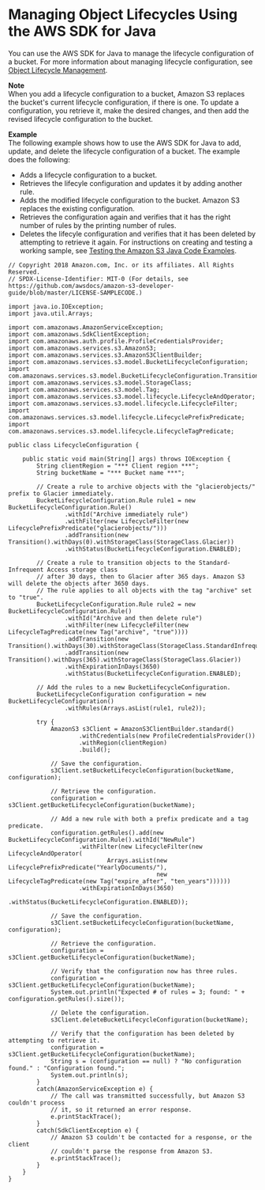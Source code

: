 # Managing Object Lifecycles Using the AWS SDK for Java<a name="manage-lifecycle-using-java"></a>

You can use the AWS SDK for Java to manage the lifecycle configuration of a bucket\. For more information about managing lifecycle configuration, see [Object Lifecycle Management](object-lifecycle-mgmt.md)\.

**Note**  
When you add a lifecycle configuration to a bucket, Amazon S3 replaces the bucket's current lifecycle configuration, if there is one\. To update a configuration, you retrieve it, make the desired changes, and then add the revised lifecycle configuration to the bucket\.

**Example**  
The following example shows how to use the AWS SDK for Java to add, update, and delete the lifecycle configuration of a bucket\. The example does the following:  
+ Adds a lifecycle configuration to a bucket\. 
+ Retrieves the lifecyle configuration and updates it by adding another rule\. 
+ Adds the modified lifecycle configuration to the bucket\. Amazon S3 replaces the existing configuration\. 
+ Retrieves the configuration again and verifies that it has the right number of rules by the printing number of rules\.
+ Deletes the lifecyle configuration and verifies that it has been deleted by attempting to retrieve it again\.
 For instructions on creating and testing a working sample, see [Testing the Amazon S3 Java Code Examples](UsingTheMPJavaAPI.md#TestingJavaSamples)\.   

```
// Copyright 2018 Amazon.com, Inc. or its affiliates. All Rights Reserved.
// SPDX-License-Identifier: MIT-0 (For details, see https://github.com/awsdocs/amazon-s3-developer-guide/blob/master/LICENSE-SAMPLECODE.)

import java.io.IOException;
import java.util.Arrays;

import com.amazonaws.AmazonServiceException;
import com.amazonaws.SdkClientException;
import com.amazonaws.auth.profile.ProfileCredentialsProvider;
import com.amazonaws.services.s3.AmazonS3;
import com.amazonaws.services.s3.AmazonS3ClientBuilder;
import com.amazonaws.services.s3.model.BucketLifecycleConfiguration;
import com.amazonaws.services.s3.model.BucketLifecycleConfiguration.Transition;
import com.amazonaws.services.s3.model.StorageClass;
import com.amazonaws.services.s3.model.Tag;
import com.amazonaws.services.s3.model.lifecycle.LifecycleAndOperator;
import com.amazonaws.services.s3.model.lifecycle.LifecycleFilter;
import com.amazonaws.services.s3.model.lifecycle.LifecyclePrefixPredicate;
import com.amazonaws.services.s3.model.lifecycle.LifecycleTagPredicate;

public class LifecycleConfiguration {

    public static void main(String[] args) throws IOException {
        String clientRegion = "*** Client region ***";
        String bucketName = "*** Bucket name ***";
        
        // Create a rule to archive objects with the "glacierobjects/" prefix to Glacier immediately.
        BucketLifecycleConfiguration.Rule rule1 = new BucketLifecycleConfiguration.Rule()
                .withId("Archive immediately rule")
                .withFilter(new LifecycleFilter(new LifecyclePrefixPredicate("glacierobjects/")))
                .addTransition(new Transition().withDays(0).withStorageClass(StorageClass.Glacier))
                .withStatus(BucketLifecycleConfiguration.ENABLED);

        // Create a rule to transition objects to the Standard-Infrequent Access storage class 
        // after 30 days, then to Glacier after 365 days. Amazon S3 will delete the objects after 3650 days.
        // The rule applies to all objects with the tag "archive" set to "true". 
        BucketLifecycleConfiguration.Rule rule2 = new BucketLifecycleConfiguration.Rule()
                .withId("Archive and then delete rule")
                .withFilter(new LifecycleFilter(new LifecycleTagPredicate(new Tag("archive", "true"))))
                .addTransition(new Transition().withDays(30).withStorageClass(StorageClass.StandardInfrequentAccess))
                .addTransition(new Transition().withDays(365).withStorageClass(StorageClass.Glacier))
                .withExpirationInDays(3650)
                .withStatus(BucketLifecycleConfiguration.ENABLED);

        // Add the rules to a new BucketLifecycleConfiguration.
        BucketLifecycleConfiguration configuration = new BucketLifecycleConfiguration()
                .withRules(Arrays.asList(rule1, rule2));

        try {
            AmazonS3 s3Client = AmazonS3ClientBuilder.standard()
                    .withCredentials(new ProfileCredentialsProvider())
                    .withRegion(clientRegion)
                    .build();

            // Save the configuration.
            s3Client.setBucketLifecycleConfiguration(bucketName, configuration);
    
            // Retrieve the configuration.
            configuration = s3Client.getBucketLifecycleConfiguration(bucketName);
    
            // Add a new rule with both a prefix predicate and a tag predicate.
            configuration.getRules().add(new BucketLifecycleConfiguration.Rule().withId("NewRule")
                    .withFilter(new LifecycleFilter(new LifecycleAndOperator(
                            Arrays.asList(new LifecyclePrefixPredicate("YearlyDocuments/"),
                                          new LifecycleTagPredicate(new Tag("expire_after", "ten_years"))))))
                    .withExpirationInDays(3650)
                    .withStatus(BucketLifecycleConfiguration.ENABLED));
    
            // Save the configuration.
            s3Client.setBucketLifecycleConfiguration(bucketName, configuration);
    
            // Retrieve the configuration.
            configuration = s3Client.getBucketLifecycleConfiguration(bucketName);
    
            // Verify that the configuration now has three rules.
            configuration = s3Client.getBucketLifecycleConfiguration(bucketName);
            System.out.println("Expected # of rules = 3; found: " + configuration.getRules().size());
    
            // Delete the configuration.
            s3Client.deleteBucketLifecycleConfiguration(bucketName);
    
            // Verify that the configuration has been deleted by attempting to retrieve it.
            configuration = s3Client.getBucketLifecycleConfiguration(bucketName);
            String s = (configuration == null) ? "No configuration found." : "Configuration found.";
            System.out.println(s);
        }
        catch(AmazonServiceException e) {
            // The call was transmitted successfully, but Amazon S3 couldn't process 
            // it, so it returned an error response.
            e.printStackTrace();
        }
        catch(SdkClientException e) {
            // Amazon S3 couldn't be contacted for a response, or the client
            // couldn't parse the response from Amazon S3.
            e.printStackTrace();
        }
    }
}
```